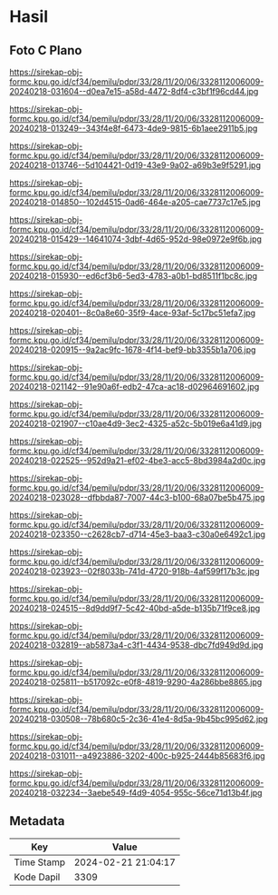 # Hasil

## Foto C Plano

https://sirekap-obj-formc.kpu.go.id/cf34/pemilu/pdpr/33/28/11/20/06/3328112006009-20240218-031604--d0ea7e15-a58d-4472-8df4-c3bf1f96cd44.jpg

https://sirekap-obj-formc.kpu.go.id/cf34/pemilu/pdpr/33/28/11/20/06/3328112006009-20240218-013249--343f4e8f-6473-4de9-9815-6b1aee2911b5.jpg

https://sirekap-obj-formc.kpu.go.id/cf34/pemilu/pdpr/33/28/11/20/06/3328112006009-20240218-013746--5d104421-0d19-43e9-9a02-a69b3e9f5291.jpg

https://sirekap-obj-formc.kpu.go.id/cf34/pemilu/pdpr/33/28/11/20/06/3328112006009-20240218-014850--102d4515-0ad6-464e-a205-cae7737c17e5.jpg

https://sirekap-obj-formc.kpu.go.id/cf34/pemilu/pdpr/33/28/11/20/06/3328112006009-20240218-015429--14641074-3dbf-4d65-952d-98e0972e9f6b.jpg

https://sirekap-obj-formc.kpu.go.id/cf34/pemilu/pdpr/33/28/11/20/06/3328112006009-20240218-015930--ed6cf3b6-5ed3-4783-a0b1-bd8511f1bc8c.jpg

https://sirekap-obj-formc.kpu.go.id/cf34/pemilu/pdpr/33/28/11/20/06/3328112006009-20240218-020401--8c0a8e60-35f9-4ace-93af-5c17bc51efa7.jpg

https://sirekap-obj-formc.kpu.go.id/cf34/pemilu/pdpr/33/28/11/20/06/3328112006009-20240218-020915--9a2ac9fc-1678-4f14-bef9-bb3355b1a706.jpg

https://sirekap-obj-formc.kpu.go.id/cf34/pemilu/pdpr/33/28/11/20/06/3328112006009-20240218-021142--91e90a6f-edb2-47ca-ac18-d02964691602.jpg

https://sirekap-obj-formc.kpu.go.id/cf34/pemilu/pdpr/33/28/11/20/06/3328112006009-20240218-021907--c10ae4d9-3ec2-4325-a52c-5b019e6a41d9.jpg

https://sirekap-obj-formc.kpu.go.id/cf34/pemilu/pdpr/33/28/11/20/06/3328112006009-20240218-022525--952d9a21-ef02-4be3-acc5-8bd3984a2d0c.jpg

https://sirekap-obj-formc.kpu.go.id/cf34/pemilu/pdpr/33/28/11/20/06/3328112006009-20240218-023028--dfbbda87-7007-44c3-b100-68a07be5b475.jpg

https://sirekap-obj-formc.kpu.go.id/cf34/pemilu/pdpr/33/28/11/20/06/3328112006009-20240218-023350--c2628cb7-d714-45e3-baa3-c30a0e6492c1.jpg

https://sirekap-obj-formc.kpu.go.id/cf34/pemilu/pdpr/33/28/11/20/06/3328112006009-20240218-023923--02f8033b-741d-4720-918b-4af599f17b3c.jpg

https://sirekap-obj-formc.kpu.go.id/cf34/pemilu/pdpr/33/28/11/20/06/3328112006009-20240218-024515--8d9dd9f7-5c42-40bd-a5de-b135b71f9ce8.jpg

https://sirekap-obj-formc.kpu.go.id/cf34/pemilu/pdpr/33/28/11/20/06/3328112006009-20240218-032819--ab5873a4-c3f1-4434-9538-dbc7fd949d9d.jpg

https://sirekap-obj-formc.kpu.go.id/cf34/pemilu/pdpr/33/28/11/20/06/3328112006009-20240218-025811--b517092c-e0f8-4819-9290-4a286bbe8865.jpg

https://sirekap-obj-formc.kpu.go.id/cf34/pemilu/pdpr/33/28/11/20/06/3328112006009-20240218-030508--78b680c5-2c36-41e4-8d5a-9b45bc995d62.jpg

https://sirekap-obj-formc.kpu.go.id/cf34/pemilu/pdpr/33/28/11/20/06/3328112006009-20240218-031011--a4923886-3202-400c-b925-2444b85683f6.jpg

https://sirekap-obj-formc.kpu.go.id/cf34/pemilu/pdpr/33/28/11/20/06/3328112006009-20240218-032234--3aebe549-f4d9-4054-955c-56ce71d13b4f.jpg


## Metadata

| Key        | Value               |
| ---------- | ------------------- |
| Time Stamp | 2024-02-21 21:04:17 |
| Kode Dapil | 3309                |



